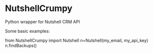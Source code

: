NutshellCrumpy
==============

Python wrapper for Nutshell CRM API

Some basic examples:

from NutshellCrumpy import Nutshell
n=Nutshell(my_email, my_api_key)
n.findBackups()


